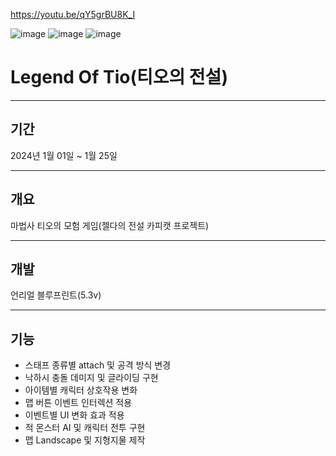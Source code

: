 https://youtu.be/qY5grBU8K_I

![image](https://github.com/Squid5O/TIO6_1/assets/101494070/28fb46d6-989c-43ce-9ea4-da24596ca451)
![image](https://github.com/Squid5O/TIO6_1/assets/101494070/8fe42710-0a7e-41ef-bdb6-42ed99bf1442)
![image](https://github.com/Squid5O/TIO6_1/assets/101494070/e0cb8d52-d5c8-4e3d-9698-2bbad7eba715)

# Legend Of Tio(티오의 전설)
-------------------
## 기간
2024년 1월 01일 ~ 1월 25일

-------------------
## 개요
마법사 티오의 모험 게임(젤다의 전설 카피캣 프로젝트)

-------------------
## 개발
언리얼 블루프린트(5.3v)

-------------------
## 기능
- 스태프 종류별 attach 및 공격 방식 변경
- 낙하시 충돌 데미지 및 글라이딩 구현
- 아이템별 캐릭터 상호작용 변화
- 맵 버튼 이벤트 인터렉션 적용
- 이벤트별 UI 변화 효과 적용
- 적 몬스터 AI 및 캐릭터 전투 구현
- 맵 Landscape 및 지형지물 제작
